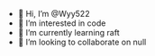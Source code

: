 - 👋 Hi, I’m @Wyy522
- 👀 I’m interested in code 
- 🌱 I’m currently learning raft 
- 💞️ I’m looking to collaborate on null

<!---
Wyy522/Wyy522 is a ✨ special ✨ repository because its `README.md` (this file) appears on your GitHub profile.
You can click the Preview link to take a look at your changes.
--->
